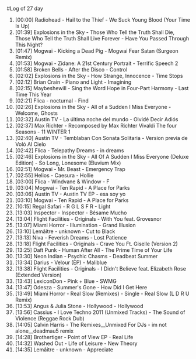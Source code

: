 #Log of 27 day

1. [00:00] Radiohead - Hail to the Thief - We Suck Young Blood (Your Time Is Up)
1. [01:39] Explosions in the Sky - Those Who Tell the Truth Shall Die, Those Who Tell the Truth Shall Live Forever - Have You Passed Through This Night?
1. [01:47] Mogwai - Kicking a Dead Pig - Mogwai Fear Satan (Surgeon Remix)
1. [01:53] Mogwai - Zidane: A 21st Century Portrait - Terrific Speech 2
1. [01:58] Broken Bells - After the Disco - Control
1. [02:02] Explosions in the Sky - How Strange, Innocence - Time Stops
1. [02:12] Brian Crain - Piano and Light - Imagining
1. [02:15] Maybeshewill - Sing the Word Hope in Four-Part Harmony - Last Time This Year
1. [02:21] Flica - nocturnal - Find
1. [02:26] Explosions in the Sky - All of a Sudden I Miss Everyone - Welcome, Ghosts
1. [02:32] Austin TV - La última noche del mundo - Olvidé Decir Adiós
1. [02:37] Max Richter - Recomposed by Max Richter Vivaldi The four Seasons - 11 WINTER 1
1. [02:40] Austin TV - Temblaban Con Sonata Solitaria - Version previa de Voló Al Cielo
1. [02:42] Flica - Telepathy Dreams - in dreams
1. [02:46] Explosions in the Sky - All Of A Sudden I Miss Everyone (Deluxe Edition) - So Long, Lonesome (Eluvium Mix)
1. [02:51] Mogwai - Mr. Beast - Emergency Trap
1. [02:55] Helios - Caesura - Hollie
1. [03:00] Flica - Windvane & Window - F
1. [03:04] Mogwai - Ten Rapid - A Place for Parks
1. [03:06] Austin TV - Austin TV EP - esa soy yo
1. [03:10] Mogwai - Ten Rapid - A Place for Parks
1. [10:15] Regal Safari - R G L S F R - Light
1. [13:03] Inspector - Inspector - Bésame Mucho
1. [13:04] Flight Facilities - Originals - With You feat. Grovesnor
1. [13:07] Miami Horror - Illumination - Grand Illusion
1. [13:10] Lemâitre - unknown - Cut to Black
1. [13:13] Niva - Feverish Dreams - Lost Patience
1. [13:18] Flight Facilities - Originals - Crave You Ft. Giselle (Version 2)
1. [13:25] Daft Punk - Human After All - The Prime Time of Your Life
1. [13:30] Neon Indian - Psychic Chasms - Deadbeat Summer
1. [13:34] Darius - Velour (EP) - Maliblue
1. [13:38] Flight Facilities - Originals - I Didn't Believe feat. Elizabeth Rose (Extended Version)
1. [13:43] LexiconDon - Pink + Blue - SWMG
1. [13:47] Odesza - Summer's Gone - How Did I Get Here
1. [13:49] Miami Horror - Real Slow (Remixes) - Single - Real Slow (L D R U Remix)
1. [13:53] Angus & Julia Stone - Hollywood - Hollywood
1. [13:56] Cassius - I Love Techno 2011 (Unmixed Tracks) - The Sound of Violence (Reggae Rock Dub)
1. [14:05] Calvin Harris - The Remixes__Unmixed For DJs - im not alone__deadmau5 remix
1. [14:28] Brothertiger - Point of View EP - Real Life
1. [14:32] Washed Out - Life of Leisure - New Theory
1. [14:35] Lemâitre - unknown - Appreciate
